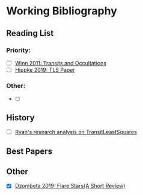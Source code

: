# Working Bibliography

## Reading List

### Priority: 
- [ ] [Winn 2011: Transits and Occultations](https://ui.adsabs.harvard.edu/abs/2010arXiv1001.2010W/abstract)
- [ ] [Hippke 2019: TLS Paper](https://arxiv.org/pdf/1901.02015.pdf)

### Other: 
* [ ]

## History
- [ ] [Ryan's research analysis on TransitLeastSquares](https://docs.google.com/document/d/1m5bG9GUdQZfolr4foCtGOQSdN3sQ6zNZ0e3ayIcTxBY/edit?usp=sharing)
## Best Papers

## Other
- [x] [Dzombeta 2019: Flare Stars(A Short Review)](https://ui.adsabs.harvard.edu/abs/2019JAVSO..47..282D/abstract)

